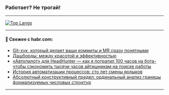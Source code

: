 ### Работает? Не трогай!

---
<!--
#### 🛠️ Technical stack:

![Java](https://img.shields.io/badge/Java-informational?logo=Oracle&style=flat&logoColor=white&color=FF4500)
![Kotlin](https://img.shields.io/badge/Kotlin-informational?logo=Kotlin&style=flat&logoColor=white&color=774D97)
![TS](https://img.shields.io/badge/TypeScript-informational?logo=typeScript&style=flat&logoColor=black&color=017acc)
![Python](https://img.shields.io/badge/Python-informational?logo=Python&style=flat&logoColor=black&color=ffdd54) <br>
![Spring](https://img.shields.io/badge/Spring-informational?logo=Spring&style=flat&logoColor=white&color=6DB33F) 
![SpringBoot](https://img.shields.io/badge/SpringBoot-informational?logo=SpringBoot&style=flat&logoColor=white&color=6DB33F)
![Nest](https://img.shields.io/badge/NestJS-informational?logo=NestJS&style=flat&logoColor=white&color=E0234E) 
![NodeJS](https://img.shields.io/badge/NodeJS-informational?logo=node.js&style=flat&logoColor=white&color=70A760)<br>
![PostgreSQL](https://img.shields.io/badge/PostgreSQL-informational?logo=PostgreSQL&style=flat&logoColor=white&color=DAA520)
![MongoDB](https://img.shields.io/badge/MongoDB-informational?logo=MongoDB&style=flat&logoColor=white&color=870000)
![Apache](https://img.shields.io/badge/Apache-informational?logo=apache&style=flat&logoColor=white&color=f74e28)

___ 
-->

<!--- #### 🛠️ : --->

[![Top Langs](https://github-readme-stats-82jvfl3w3-advtsettinggmailcoms-projects.vercel.app/api/top-langs/?username=zloylis&langs_count=10&hide_title=true&title_color=e6edf3&size_weight=0.5&count_weight=0.5&layout=compact&hide_progress=true&hide_border=true&theme=dracula&hide=css,makefile,cmake)](https://github.com/zloylis)

<!---


####  :octocat:&nbsp;&nbsp; Статистика:

![GitHub stats](https://github-readme-stats-u2qms2cxw-advtsettinggmailcoms-projects.vercel.app/api?username=zloylis&show_icons=true&hide_border=true&theme=dracula&title_color=e6edf3&include_all_commits=true&count_private=true&hide_rank=false&hide_title=true&rank_icon=github)
-->
---

#### 💬 Свежее с habr.com:

<!-- BLOG-POST-LIST:START -->
- [Git-хук, который делает ваши коммиты и MR сразу понятными](https://habr.com/ru/articles/961456/?utm_source=habrahabr&utm_medium=rss&utm_campaign=961456)
- [Дашборды: между красотой и эффективностью](https://habr.com/ru/companies/ozontech/articles/960546/?utm_source=habrahabr&utm_medium=rss&utm_campaign=960546)
- [«Автопилот» для HeadHunter — как я потратил 100 часов на бота- чтобы сэкономить тысячи часов айтишникам на поиске работы](https://habr.com/ru/articles/961496/?utm_source=habrahabr&utm_medium=rss&utm_campaign=961496)
- [История автоматизации процессов: сто лет смены ярлыков](https://habr.com/ru/articles/961218/?utm_source=habrahabr&utm_medium=rss&utm_campaign=961218)
- [Абсолютный конструктивный предел: ординальный анализ границы формализуемых числовых структур](https://habr.com/ru/articles/961462/?utm_source=habrahabr&utm_medium=rss&utm_campaign=961462)
<!-- BLOG-POST-LIST:END -->

---
